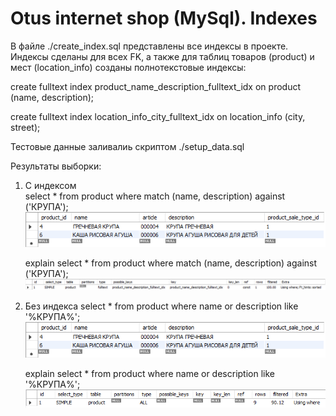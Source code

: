 # Otus internet shop (MySql). Indexes

В файле ./create_index.sql представлены все индексы в проекте. Индексы сделаны для всех FK, а также
для таблиц товаров (product) и мест (location_info) созданы полнотекстовые индексы:

create fulltext index product_name_description_fulltext_idx on product (name, description);

create fulltext index location_info_city_fulltext_idx on location_info (city, street);

Тестовые данные заливалиь скриптом ./setup_data.sql

Результаты выборки:

1. С индексом    
    select * from product where match (name, description) against ('КРУПА');
    ![system schema](images/img_select_1.png)
    
    explain select * from product where match (name, description) against ('КРУПА');
    ![system schema](images/img_explain_1.png)
   
2. Без индекса 
    select * from product where name or description like '%КРУПА%';
   ![system schema](images/img_select_1.png)

   explain select * from product where name or description like '%КРУПА%';
   ![system schema](images/img_explain_2.png)



